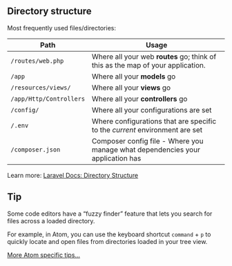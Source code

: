 ## Directory structure

Most frequently used files/directories:

| Path  | Usage |
|---|---|
| `/routes/web.php`  | Where all your web **routes** go; think of this as the map of your application.  |
| `/app`  | Where all your **models** go  |
| `/resources/views/` | Where all your **views** go |
| `/app/Http/Controllers` | Where all your **controllers** go |
| `/config/` | Where all your configurations are set |
| `/.env` | Where configurations that are specific to the *current* environment are set |
| `/composer.json` | Composer config file - Where you manage what dependencies your application has |

Learn more: [Laravel Docs: Directory Structure](https://laravel.com/docs/5.4/structure)


## Tip
Some code editors have a &ldquo;fuzzy finder&rdquo; feature that lets you search for files across a loaded directory.

For example, in Atom, you can use the keyboard shortcut `command` + `p` to quickly locate and open files from directories loaded in your tree view.

[More Atom specific tips...](https://github.com/susanBuck/dwa15-spring2017-notes/blob/master/02_PHP/99_Code_editors.md)
